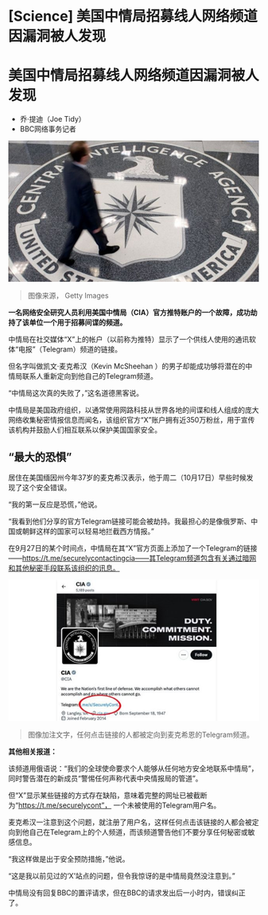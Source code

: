 # [Science] 美国中情局招募线人网络频道因漏洞被人发现

#  美国中情局招募线人网络频道因漏洞被人发现

  * 乔·提迪（Joe Tidy） 
  * BBC网络事务记者 


![美国中情局标识](_125904882_gettyimages-635268902.jpg)

> 图像来源，  Getty Images

**一名网络安全研究人员利用美国中情局（CIA）官方推特账户的一个故障，成功劫持了该单位一个用于招募间谍的频道。**

中情局在社交媒体“X”上的帐户（以前称为推特）显示了一个供线人使用的通讯软体“电报”（Telegram）频道的链接。

但名字叫做凯文·麦克希汉（Kevin McSheehan ）的男子却能成功够将潜在的中情局联系人重新定向到他自己的Telegram频道。

“中情局这次真的失败了，”这名道德黑客说。

中情局是美国政府组织，以通常使用网路科技从世界各地的间谍和线人组成的庞大网络收集秘密情报信息而闻名，该组织官方“X”账户拥有近350万粉丝，用于宣传该机构并鼓励人们相互联系以保护美国国家安全。

##  “最大的恐惧”

居住在美国缅因州今年37岁的麦克希汉表示，他于周二（10月17日）早些时候发现了这个安全错误。

“我的第一反应是恐慌，”他说。

“我看到他们分享的官方Telegram链接可能会被劫持。我最担心的是像俄罗斯、中国或朝鲜这样的国家可以轻易地拦截西方情报。”

在9月27日的某个时间点，中情局在其“X”官方页面上添加了一个Telegram的链接——https://t.me/securelycontactingcia——其Telegram频道包含有关通过暗网和其他秘密手段联系该组织的讯息。

![CIA Twitter page hijack](_131456257_46f1e72c-353a-4b3e-90a2-07c42ef233d2.jpg)

> 图像加注文字，任何点击链接的人都被定向到麦克希恩的Telegram频道。

**其他相关报道：**

该频道用俄语说：“我们的全球使命要求个人能够从任何地方安全地联系中情局”，同时警告潜在的新成员“警惕任何声称代表中央情报局的管道”。

但“X”显示某些链接的方式存在缺陷，意味着完整的网址已被截断为“https://t.me/securelycont”， 一个未被使用的Telegram用户名。

麦克希汉一注意到这个问题，就注册了用户名，这样任何点击该链接的人都会被定向到他自己在Telegram上的个人频道，而该频道警告他们不要分享任何秘密或敏感信息。

“我这样做是出于安全预防措施，”他说。

“这是我以前见过的‘X’站点的问题，但令我惊讶的是中情局竟然没注意到。”

中情局没有回复BBC的置评请求，但在BBC的请求发出后一小时内，错误纠正了。


